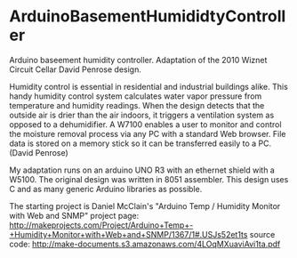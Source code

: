 ArduinoBasementHumididtyController
==================================

Arduino baseement humidity controller. 
Adaptation of the 2010 Wiznet Circuit Cellar  David Penrose design.

Humidity control is essential in residential and industrial buildings alike. 
This handy humidity control system calculates water vapor pressure from 
temperature and humidity readings. When the design detects that the outside 
air is drier than the air indoors, it triggers a ventilation system as 
opposed to a dehumidifier. A W7100 enables a user to monitor and control 
the moisture removal process via any PC with a standard Web browser. 
File data is stored on a memory stick so it can be transferred easily 
to a PC. (David Penrose)

My adaptation runs on an arduino UNO R3 with an ethernet shield with a W5100.
The original design was written in 8051 assembler. This design uses C and as
many generic Arduino libraries as possible.

The starting project is Daniel McClain's "Arduino Temp / Humidity Monitor with Web and SNMP"
project page: http://makeprojects.com/Project/Arduino+Temp+-+Humidity+Monitor+with+Web+and+SNMP/1367/1#.USJs52et1ts
source code: http://make-documents.s3.amazonaws.com/4LOqMXuaviAvi1ta.pdf